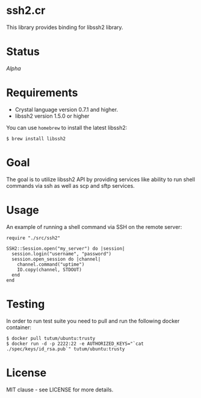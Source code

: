 # ssh2.cr

This library provides binding for libssh2 library.

# Status

*Alpha*

# Requirements

- Crystal language version 0.7.1 and higher.
- libssh2 version 1.5.0 or higher

You can use `homebrew` to install the latest libssh2:

```
$ brew install libssh2
```

# Goal

The goal is to utilize libssh2 API by providing services like ability to run
shell commands via ssh as well as scp and sftp services.

# Usage

An example of running a shell command via SSH on the remote server:

```crystal
require "./src/ssh2"

SSH2::Session.open("my_server") do |session|
  session.login("username", "password")
  session.open_session do |channel|
    channel.command("uptime")
    IO.copy(channel, STDOUT)
  end
end
```

# Testing

In order to run test suite you need to pull and run the following docker container:

```
$ docker pull tutum/ubuntu:trusty 
$ docker run -d -p 2222:22 -e AUTHORIZED_KEYS="`cat ./spec/keys/id_rsa.pub`" tutum/ubuntu:trusty
```

# License

MIT clause - see LICENSE for more details.



